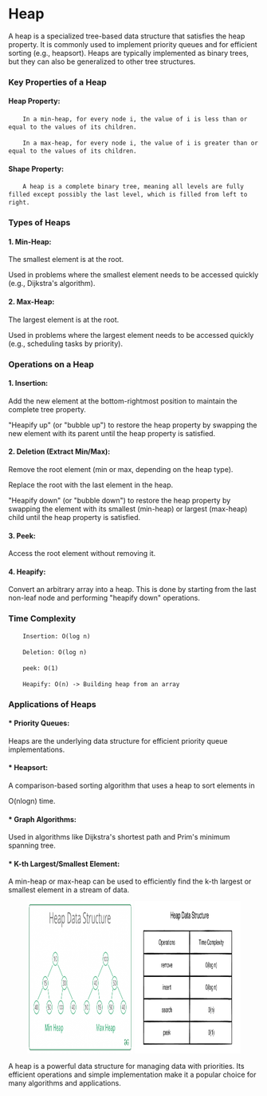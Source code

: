 # Heap

A heap is a specialized tree-based data structure that satisfies the heap property. It is commonly used to implement priority queues and for efficient sorting (e.g., heapsort). Heaps are typically implemented as binary trees, but they can also be generalized to other tree structures.

### Key Properties of a Heap
#### Heap Property:

        In a min-heap, for every node i, the value of i is less than or equal to the values of its children.

        In a max-heap, for every node i, the value of i is greater than or equal to the values of its children.

#### Shape Property:

        A heap is a complete binary tree, meaning all levels are fully filled except possibly the last level, which is filled from left to right.

### Types of Heaps
#### 1. Min-Heap:

The smallest element is at the root.

Used in problems where the smallest element needs to be accessed quickly (e.g., Dijkstra's algorithm).

#### 2. Max-Heap:

The largest element is at the root.

Used in problems where the largest element needs to be accessed quickly (e.g., scheduling tasks by priority).


### Operations on a Heap
#### 1. Insertion:

Add the new element at the bottom-rightmost position to maintain the complete tree property.

"Heapify up" (or "bubble up") to restore the heap property by swapping the new element with its parent until the heap property is satisfied.

#### 2. Deletion (Extract Min/Max):

Remove the root element (min or max, depending on the heap type).

Replace the root with the last element in the heap.

"Heapify down" (or "bubble down") to restore the heap property by swapping the element with its smallest (min-heap) or largest (max-heap) child until the heap property is satisfied.

#### 3. Peek:

Access the root element without removing it.

#### 4. Heapify:

Convert an arbitrary array into a heap. This is done by starting from the last non-leaf node and performing "heapify down" operations.

### Time Complexity

        Insertion: O(log n)

        Deletion: O(log n)

        peek: O(1)

        Heapify: O(n) -> Building heap from an array


### Applications of Heaps

#### * Priority Queues:

Heaps are the underlying data structure for efficient priority queue implementations.

#### * Heapsort:

A comparison-based sorting algorithm that uses a heap to sort elements in 

O(nlogn) time.

#### * Graph Algorithms:

Used in algorithms like Dijkstra's shortest path and Prim's minimum spanning tree.

#### * K-th Largest/Smallest Element:

A min-heap or max-heap can be used to efficiently find the k-th largest or smallest element in a stream of data.

<p align="center">
  <img src="heap.png" alt="Image 1" width="42%" height='305' />
  <img src="Timecomplexity.png" alt="Image 2" width="42%" height='305' />
</p>


A heap is a powerful data structure for managing data with priorities. Its efficient operations and simple implementation make it a popular choice for many algorithms and applications.

